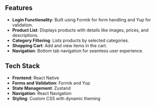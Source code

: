 
## Features

- **Login Functionality**: Built using Formik for form handling and Yup for validation.
- **Product List**: Displays products with details like images, prices, and descriptions.
- **Category Filtering**: Lists products by selected categories.
- **Shopping Cart**: Add and view items in the cart.
- **Navigation**: Bottom tab navigation for seamless user experience.

## Tech Stack

- **Frontend**: React Native
- **Forms and Validation**: Formik and Yup
- **State Management**: Zustand
- **Navigation**: React Navigation
- **Styling**: Custom CSS with dynamic theming


